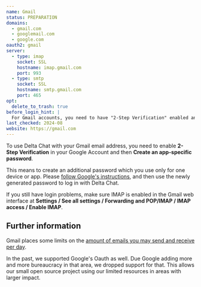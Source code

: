```yaml
---
name: Gmail
status: PREPARATION
domains:
  - gmail.com
  - googlemail.com
  - google.com
oauth2: gmail
server:
  - type: imap
    socket: SSL
    hostname: imap.gmail.com
    port: 993
  - type: smtp
    socket: SSL
    hostname: smtp.gmail.com
    port: 465
opt:
  delete_to_trash: true
before_login_hint: |
  For Gmail accounts, you need to have "2-Step Verification" enabled and create an app-password.
last_checked: 2024-08
website: https://gmail.com
---
```


To use Delta Chat with your Gmail email address,
you need to enable **2-Step Verification** in your Google Account
and then **Create an app-specific password**.

This means to create an additional password which you use only for one device or app.
Please [follow Google's instructions](https://support.google.com/accounts/answer/185833),
and then use the newly generated password to log in with Delta Chat.

If you still have login problems,
make sure IMAP is enabled in the Gmail web interface
at **Settings / See all settings / Forwarding and POP/IMAP / IMAP access / Enable IMAP**.

## Further information

Gmail places some limits on the [amount of emails you may send and receive per day](https://support.google.com/mail/answer/22839).

In the past, we supported Google's Oauth as well.
Due Google adding more and more bureaucracy in that area,
we dropped support for that.
This allows our small open source project
using our limited resources
in areas with larger impact.
